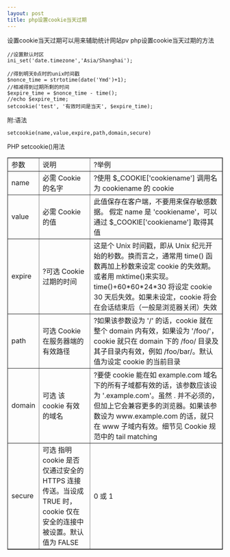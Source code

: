 ```yaml
---
layout: post
title: php设置cookie当天过期
---
```


设置cookie当天过期可以用来辅助统计网站pv
php设置cookie当天过期的方法

    //设置默认时区   
    ini_set('date.timezone','Asia/Shanghai'); 
      
    //得到明天0点时的unix时间戳   
    $nonce_time = strtotime(date('Ymd')+1);   
    //相减得到过期所剩的时间   
    $expire_time = $nonce_time - time();   
    //echo $expire_time;   
    setcookie('test', '有效时间是当天', $expire_time); 


附:语法

    setcookie(name,value,expire,path,domain,secure)

PHP setcookie()用法
<table border="1" cellspacing="0">
    <tr>
      <td>参数</td>
      <td>说明</td>
      <td>?举例</td>
    </tr>
    <tr>
      <td>name</td>
      <td>必需 Cookie 的名字</td>
      <td>?使用 $_COOKIE['cookiename'] 调用名为 cookiename 的 cookie</td>
    </tr>
    <tr>
      <td>value</td>
      <td>必需 Cookie 的值</td>
      <td>此值保存在客户端，不要用来保存敏感数据。 假定 name 是 'cookiename'，可以通过 $_COOKIE['cookiename'] 取得其值</td>
    </tr>
    <tr>
      <td>expire</td>
      <td>?可选 Cookie 过期的时间</td>
      <td>这是个 Unix 时间戳，即从 Unix 纪元开始的秒数。换而言之，通常用 time()   函数再加上秒数来设定 cookie 的失效期。或者用 mktime()来实现。 time()+60*60*24*30 将设定 cookie   30 天后失效。如果未设定，cookie 将会在会话结束后（一般是浏览器关闭）失效</td>
    </tr>
    <tr>
      <td>path</td>
      <td>可选 Cookie 在服务器端的有效路径</td>
      <td>?如果该参数设为 '/' 的话，cookie 就在整个 domain 内有效，如果设为 '/foo/'，cookie 就只在 domain 下的 /foo/ 目录及其子目录内有效，例如 /foo/bar/。默认值为设定 cookie 的当前目录</td>
    </tr>
    <tr>
      <td>domain</td>
      <td>可选 该 cookie 有效的域名</td>
      <td>?要使 cookie 能在如 example.com   域名下的所有子域都有效的话，该参数应该设为 '.example.com'。虽然 . 并不必须的，但加上它会兼容更多的浏览器。如果该参数设为   www.example.com 的话，就只在 www 子域内有效。细节见 Cookie 规范中的 tail matching</td>
    </tr>
    <tr>
      <td>secure</td>
      <td>可选 指明 cookie 是否仅通过安全的 HTTPS 连接传送。当设成 TRUE 时，cookie 仅在安全的连接中被设置。默认值为 FALSE</td>
      <td>0 或 1</td>
    </tr>
</table>
